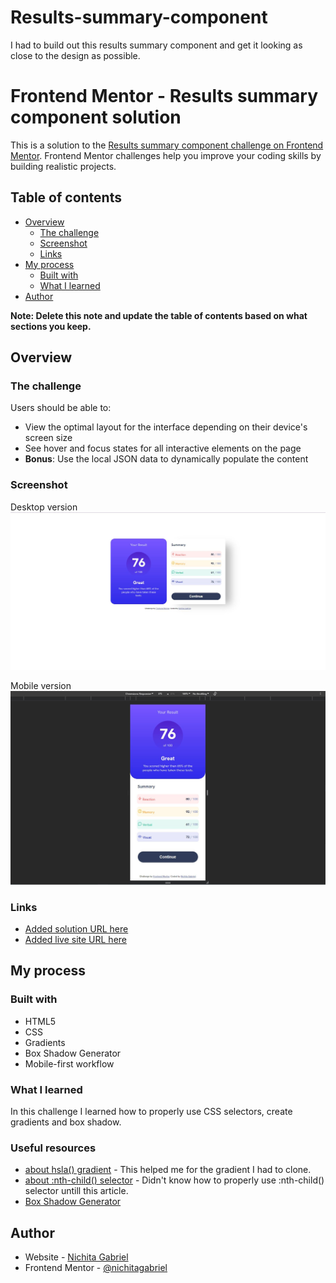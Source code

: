 # Results-summary-component
I had to build out this results summary component and get it looking as close to the design as possible.

# Frontend Mentor - Results summary component solution

This is a solution to the [Results summary component challenge on Frontend Mentor](https://www.frontendmentor.io/challenges/results-summary-component-CE_K6s0maV). Frontend Mentor challenges help you improve your coding skills by building realistic projects. 

## Table of contents

- [Overview](#overview)
  - [The challenge](#the-challenge)
  - [Screenshot](#screenshot)
  - [Links](#links)
- [My process](#my-process)
  - [Built with](#built-with)
  - [What I learned](#what-i-learned)
- [Author](#author)

**Note: Delete this note and update the table of contents based on what sections you keep.**

## Overview

### The challenge

Users should be able to:

- View the optimal layout for the interface depending on their device's screen size
- See hover and focus states for all interactive elements on the page
- **Bonus**: Use the local JSON data to dynamically populate the content

### Screenshot
Desktop version
<img src="assets\screenshots\desktop-version.JPG" alt="Desktop Version" width="1024"/>

Mobile version
<img src="assets\screenshots\mobile-version.JPG" alt="Desktop Version" width="1024"/>

### Links

- [Added solution URL here](https://github.com/NichitaGabriel/Results-summary-component)
- [Added live site URL here](https://nichitagabriel.github.io/Results-summary-component/)

## My process

### Built with

- HTML5
- CSS
- Gradients
- Box Shadow Generator
- Mobile-first workflow

### What I learned

In this challenge I learned how to properly use CSS selectors, create gradients and box shadow.

### Useful resources

- [about hsla() gradient](https://www.w3schools.com/cssref/func_hsla.php) - This helped me for the gradient I had to clone.
- [about :nth-child() selector](https://www.w3schools.com/cssref/sel_nth-child.php) - Didn't know how to properly use :nth-child() selector untill this article.
- [Box Shadow Generator](https://html-css-js.com/css/generator/box-shadow/)

## Author

- Website - [Nichita Gabriel](https://github.com/NichitaGabriel)
- Frontend Mentor - [@nichitagabriel](https://www.frontendmentor.io/profile/NichitaGabriel)
